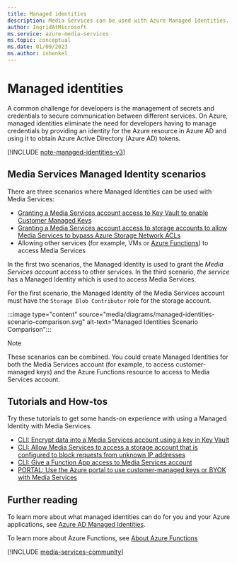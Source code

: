 ```yaml
---
title: Managed identities
description: Media Services can be used with Azure Managed Identities.
author: IngridAtMicrosoft
ms.service: azure-media-services
ms.topic: conceptual
ms.date: 01/09/2023
ms.author: inhenkel
---
```


# Managed identities

A common challenge for developers is the management of secrets and credentials to secure communication between different services. On Azure, managed identities eliminate the need for developers having to manage credentials by providing an identity for the Azure resource in Azure AD and using it to obtain Azure Active Directory (Azure AD) tokens.

[!INCLUDE [note-managed-identities-v3](includes/note-managed-identities-v3.md)]

## Media Services Managed Identity scenarios

There are three scenarios where Managed Identities can be used with Media Services:

- [Granting a Media Services account access to Key Vault to enable Customer Managed Keys](security-encrypt-data-managed-identity-cli-tutorial.md)
- [Granting a Media Services account access to storage accounts to allow Media Services to bypass Azure Storage Network ACLs](security-access-storage-managed-identity-cli-tutorial.md)
- Allowing other services (for example, VMs or [Azure Functions](security-function-app-managed-identity-cli-tutorial.md)) to access Media Services

In the first two scenarios, the Managed Identity is used to grant the *Media Services account* access to other services.  In the third scenario, *the service* has a Managed Identity which is used to access Media Services.

For the first scenario, the Managed Identity of the Media Services account must have the `Storage Blob Contributor` role for the storage account.

:::image type="content" source="media/diagrams/managed-identities-scenario-comparison.svg" alt-text="Managed Identities Scenario Comparison":::

> [!NOTE]
> These scenarios can be combined. You could create Managed Identities for both the Media Services account (for example, to access customer-managed keys) and the Azure Functions resource to access to Media Services account.

## Tutorials and How-tos

Try these tutorials to get some hands-on experience with using a Managed Identity with Media Services.

- [CLI: Encrypt data into a Media Services account using a key in Key Vault](security-encrypt-data-managed-identity-cli-tutorial.md)
- [CLI: Allow Media Services to access a storage account that is configured to block requests from unknown IP addresses](security-access-storage-managed-identity-cli-tutorial.md)
- [CLI: Give a Function App access to Media Services account](security-function-app-managed-identity-cli-tutorial.md)
- [PORTAL: Use the Azure portal to use customer-managed keys or BYOK with Media Services](security-customer-managed-keys-portal-tutorial.md)

## Further reading

To learn more about what managed identities can do for you and your Azure applications, see [Azure AD Managed Identities](/azure/active-directory/managed-identities-azure-resources/overview).

To learn more about Azure Functions, see [About Azure Functions](/azure/azure-functions/functions-overview)

[!INCLUDE [media-services-community](includes/media-services-community.md)]
